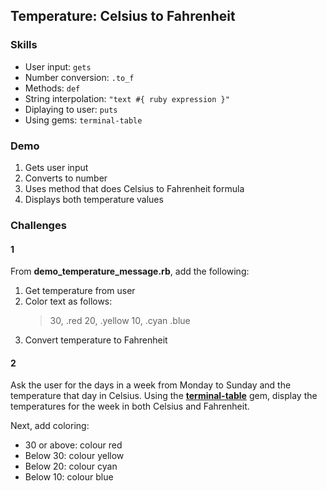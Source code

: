 ## Temperature: Celsius to Fahrenheit

### Skills

- User input: `gets`
- Number conversion: `.to_f`
- Methods: `def`
- String interpolation: `"text #{ ruby expression }"`
- Diplaying to user: `puts`
- Using gems: `terminal-table`

### Demo

1. Gets user input
2. Converts to number
3. Uses method that does Celsius to Fahrenheit formula
4. Displays both temperature values

### Challenges

#### 1

From **demo_temperature_message.rb**, add the following:

1. Get temperature from user
2. Color text as follows:
    > 30, .red
    > 20, .yellow
    > 10, .cyan
    .blue
3. Convert temperature to Fahrenheit


#### 2

Ask the user for the days in a week from Monday to Sunday and the temperature that day in Celsius. Using the [**terminal-table**](https://github.com/tj/terminal-table) gem, display the temperatures for the week in both Celsius and Fahrenheit.

Next, add coloring:
- 30 or above: colour red
- Below 30: colour yellow
- Below 20: colour cyan
- Below 10: colour blue

